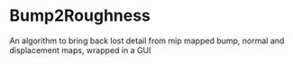 # Bump2Roughness
 An algorithm to bring back lost detail from mip mapped bump, normal and displacement maps, wrapped in a GUI
